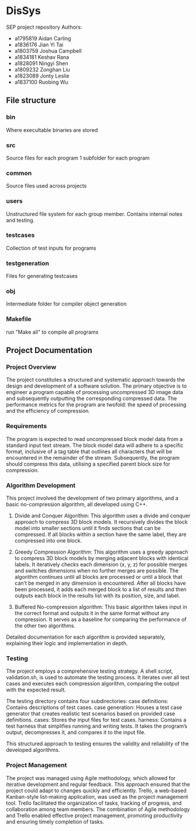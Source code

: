 # DisSys
SEP project repository
Authors: 
- a1795819 Aidan Carling 
- a1836176 Jian Yi Tai 
- a1803759 Joshua Campbell 
- a1834181 Keshav Rana
- a1828091 Ningyi Shen
- a1809232 Zonghan Liu
- a1823089 Jonty Leslie
- a1837100 Ruobing Wu



## File structure
### bin
Where execultable binaries are stored

### src
Source files for each program
1 subfolder for each program

### common
Source files used across projects

### users
Unstructured file system for each group member. Contains internal notes and testing.

### testcases
Collection of test inputs for programs

### testgeneration
Files for generating testcases

### obj
Intermediate folder for compiler object generation

### Makefile
run "Make all" to compile all programs

## Project Documentation

### Project Overview
The project constitutes a structured and systematic approach towards the design and development of a software solution. The primary objective is to engineer a program capable of processing uncompressed 3D image data and subsequently outputting the corresponding compressed data. The performance metrics for the program are twofold: the speed of processing and the efficiency of compression.

### Requirements
The program is expected to read uncompressed block model data from a standard input text stream. The block model data will adhere to a specific format, inclusive of a tag table that outlines all characters that will be encountered in the remainder of the stream. Subsequently, the program should compress this data, utilising a specified parent block size for compression.

### Algorithm Development
This project involved the development of two primary algorithms, and a basic no-compression algorithm, all developed using C++.

1. Divide and Conquer Algorithm: This algorithm uses a divide and conquer approach to compress 3D block models. It recursively divides the block model into smaller sections until it finds sections that can be compressed. If all blocks within a section have the same label, they are compressed into one block.

2. Greedy Compression Algorithm: This algorithm uses a greedy approach to compress 3D block models by merging adjacent blocks with identical labels. It iteratively checks each dimension (x, y, z) for possible merges and switches dimensions when no further merges are possible. The algorithm continues until all blocks are processed or until a block that can’t be merged in any dimension is encountered. After all blocks have been processed, it adds each merged block to a list of results and then outputs each block in the results list with its position, size, and label.

3. Buffered No-compression algorithm: This basic algorithm takes input in the correct format and outputs it in the same format without any compression. It serves as a baseline for comparing the performance of the other two algorithms.

Detailed documentation for each algorithm is provided separately, explaining their logic and implementation in depth.

### Testing
The project employs a comprehensive testing strategy. A shell script, validation.sh, is used to automate the testing process. It iterates over all test cases and executes each compression algorithm, comparing the output with the expected result.

The testing directory contains four subdirectories:
case definitions: Contains descriptions of test cases.
case generation: Houses a test case generator that creates realistic test scenarios based on provided case definitions.
cases: Stores the input files for test cases.
harness: Contains a test harness that simplifies running and writing tests. It takes the program’s output, decompresses it, and compares it to the input file.

This structured approach to testing ensures the validity and reliability of the developed algorithms.

### Project Management
The project was managed using Agile methodology, which allowed for iterative development and regular feedback. This approach ensured that the project could adapt to changes quickly and efficiently. Trello, a web-based Kanban-style list-making application, was used as the project management tool. Trello facilitated the organization of tasks, tracking of progress, and collaboration among team members. The combination of Agile methodology and Trello enabled effective project management, promoting productivity and ensuring timely completion of tasks.
